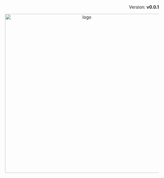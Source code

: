 <p align="right">Version: <strong>v0.0.1</strong></p>
<p align="center"><img src="" alt="logo" width="520"/></p>
